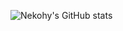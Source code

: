![Nekohy's GitHub stats](https://github-readme-stats.vercel.app/api?username=Nekohy&show_icons=true&theme=transparent)
